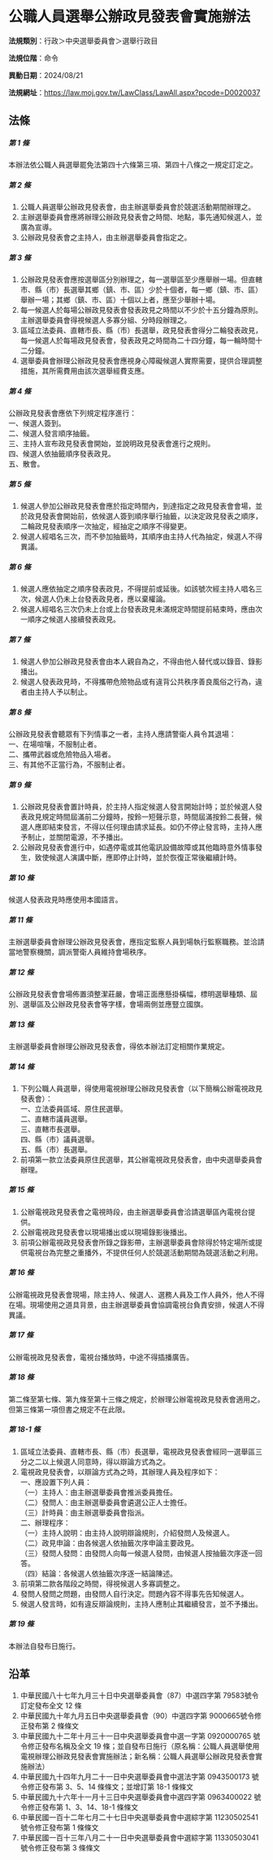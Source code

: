 # 公職人員選舉公辦政見發表會實施辦法




**法規類別**：行政＞中央選舉委員會＞選舉行政目

**法規位階**：命令

**異動日期**：2024/08/21  

**法規網址**：https://law.moj.gov.tw/LawClass/LawAll.aspx?pcode=D0020037



## 法條
##### 第 1 條
本辦法依公職人員選舉罷免法第四十六條第三項、第四十八條之一規定訂定之。

##### 第 2 條
1. 公職人員選舉公辦政見發表會，由主辦選舉委員會於競選活動期間辦理之。
1. 主辦選舉委員會應將辦理公辦政見發表會之時間、地點，事先通知候選人，並廣為宣導。
1. 公辦政見發表會之主持人，由主辦選舉委員會指定之。

##### 第 3 條
1. 公辦政見發表會應按選舉區分別辦理之，每一選舉區至少應舉辦一場。但直轄市、縣（市）長選舉其鄉（鎮、市、區）少於十個者，每一鄉（鎮、市、區）舉辦一場；其鄉（鎮、市、區）十個以上者，應至少舉辦十場。
1. 每一候選人於每場公辦政見發表會發表政見之時間以不少於十五分鐘為原則。主辦選舉委員會得視候選人多寡分組、分時段辦理之。
1. 區域立法委員、直轄市長、縣（市）長選舉，政見發表會得分二輪發表政見，每一候選人於每場政見發表會，發表政見之時間為二十四分鐘，每一輪時間十二分鐘。
1. 選舉委員會辦理公辦政見發表會應視身心障礙候選人實際需要，提供合理調整措施，其所需費用由該次選舉經費支應。

##### 第 4 條
公辦政見發表會應依下列規定程序進行：  
一、候選人簽到。  
二、候選人發言順序抽籤。  
三、主持人宣布政見發表會開始，並說明政見發表會進行之規則。  
四、候選人依抽籤順序發表政見。  
五、散會。

##### 第 5 條
1. 候選人參加公辦政見發表會應於指定時間內，到達指定之政見發表會會場，並於政見發表會開始前，依候選人簽到順序舉行抽籤，以決定政見發表之順序，二輪政見發表順序一次抽定，經抽定之順序不得變更。
1. 候選人經唱名三次，而不參加抽籤時，其順序由主持人代為抽定，候選人不得異議。

##### 第 6 條
1. 候選人應依抽定之順序發表政見，不得提前或延後。如該號次經主持人唱名三次，候選人仍未上台發表政見者，應以棄權論。
1. 候選人經唱名三次仍未上台或上台發表政見未滿規定時間提前結束時，應由次一順序之候選人接續發表政見。

##### 第 7 條
1. 候選人參加公辦政見發表會由本人親自為之，不得由他人替代或以錄音、錄影播出。
1. 候選人發表政見時，不得攜帶危險物品或有違背公共秩序善良風俗之行為，違者由主持人予以制止。

##### 第 8 條
公辦政見發表會聽眾有下列情事之一者，主持人應請警衛人員令其退場：  
一、在場喧嚷，不服制止者。  
二、攜帶武器或危險物品入場者。  
三、有其他不正當行為，不服制止者。

##### 第 9 條
1. 公辦政見發表會置計時員，於主持人指定候選人發言開始計時；並於候選人發表政見規定時間屆滿前二分鐘時，按鈴一短聲示意，時間屆滿按鈴二長聲，候選人應即結束發言，不得以任何理由請求延長。如仍不停止發言時，主持人應予制止，並關閉電源，不予播出。
1. 公辦政見發表會進行中，如遇停電或其他電訊設備故障或其他臨時意外情事發生，致使候選人演講中斷，應即停止計時，並於恢復正常後繼續計時。

##### 第 10 條
候選人發表政見時應使用本國語言。

##### 第 11 條
主辦選舉委員會辦理公辦政見發表會，應指定監察人員到場執行監察職務。並洽請當地警察機關，調派警衛人員維持會場秩序。

##### 第 12 條
公辦政見發表會會場佈置須整潔莊嚴，會場正面應懸掛橫幅，標明選舉種類、屆別、選舉區及公辦政見發表會等字樣，會場兩側並應豎立國旗。

##### 第 13 條
主辦選舉委員會辦理公辦政見發表會，得依本辦法訂定相關作業規定。

##### 第 14 條
1. 下列公職人員選舉，得使用電視辦理公辦政見發表會（以下簡稱公辦電視政見發表會）：  
一、立法委員區域、原住民選舉。  
二、直轄市議員選舉。  
三、直轄市長選舉。  
四、縣（市）議員選舉。  
五、縣（市）長選舉。
1. 前項第一款立法委員原住民選舉，其公辦電視政見發表會，由中央選舉委員會辦理。

##### 第 15 條
1. 公辦電視政見發表會之電視時段，由主辦選舉委員會洽請選舉區內電視台提供。
1. 公辦電視政見發表會以現場播出或以現場錄影後播出。
1. 前項公辦電視政見發表會所錄之錄影帶，主辦選舉委員會除得於特定場所或提供電視台為完整之重播外，不提供任何人於競選活動期間為競選活動之利用。

##### 第 16 條
公辦電視政見發表會現場，除主持人、候選人、選務人員及工作人員外，他人不得在場。現場使用之道具背景，由主辦選舉委員會協調電視台負責安排，候選人不得異議。

##### 第 17 條
公辦電視政見發表會，電視台播放時，中途不得插播廣告。

##### 第 18 條
第二條至第七條、第九條至第十三條之規定，於辦理公辦電視政見發表會適用之。但第三條第一項但書之規定不在此限。

##### 第 18-1 條
1. 區域立法委員、直轄市長、縣（市）長選舉，電視政見發表會經同一選舉區三分之二以上候選人同意時，得以辯論方式為之。
1. 電視政見發表會，以辯論方式為之時，其辦理人員及程序如下：  
一、應設置下列人員：  
（一）主持人：由主辦選舉委員會推派委員擔任。  
（二）發問人：由主辦選舉委員會遴選公正人士擔任。  
（三）計時員：由主辦選舉委員會指派。  
二、辦理程序：  
（一）主持人說明：由主持人說明辯論規則，介紹發問人及候選人。  
（二）政見申論：由各候選人依抽籤次序申論主要政見。  
（三）發問人發問：由發問人向每一候選人發問，由候選人按抽籤次序逐一回答。  
（四）結論：各候選人依抽籤次序逐一結論陳述。
1. 前項第二款各階段之時間，得視候選人多寡調整之。
1. 發問人發問之問題，由發問人自行決定。問題內容不得事先告知候選人。
1. 候選人發言時，如有違反辯論規則，主持人應制止其繼續發言，並不予播出。

##### 第 19 條
本辦法自發布日施行。

## 沿革
1. 中華民國八十七年九月三十日中央選舉委員會（87）中選四字第 79583號令訂定發布全文 12 條
1. 中華民國九十年九月五日中央選舉委員會（90）中選四字第 9000665號令修正發布第 2  條條文
1. 中華民國九十二年十月三十一日中央選舉委員會中選一字第 0920000765 號令修正發布名稱及全文 19 條；並自發布日施行（原名稱：公職人員選舉使用電視辦理公辦政見發表會實施辦法；新名稱：公職人員選舉公辦政見發表會實施辦法）   
1. 中華民國九十四年九月二十一日中央選舉委員會中選法字第 0943500173 號令修正發布第 3、5、14 條條文；並增訂第 18-1 條條文
1. 中華民國九十六年十一月十三日中央選舉委員會中選四字第 0963400022 號令修正發布第 1、3、14、18-1 條條文
1. 中華民國一百十二年七月二十七日中央選舉委員會中選綜字第 11230502541  號令修正發布第 1  條條文
1. 中華民國一百十三年八月二十一日中央選舉委員會中選綜字第 11330503041  號令修正發布第 3  條條文                        

